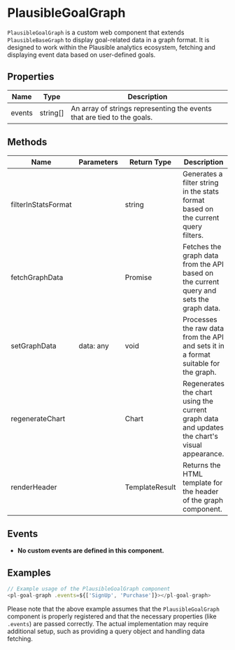 # PlausibleGoalGraph

`PlausibleGoalGraph` is a custom web component that extends `PlausibleBaseGraph` to display goal-related data in a graph format. It is designed to work within the Plausible analytics ecosystem, fetching and displaying event data based on user-defined goals.

## Properties

| Name     | Type     | Description                                                                 |
|----------|----------|-----------------------------------------------------------------------------|
| events   | string[] | An array of strings representing the events that are tied to the goals.     |

## Methods

| Name               | Parameters | Return Type | Description                                                                                   |
|--------------------|------------|-------------|-----------------------------------------------------------------------------------------------|
| filterInStatsFormat |            | string      | Generates a filter string in the stats format based on the current query filters.             |
| fetchGraphData     |            | Promise     | Fetches the graph data from the API based on the current query and sets the graph data.       |
| setGraphData       | data: any  | void        | Processes the raw data from the API and sets it in a format suitable for the graph.           |
| regenerateChart    |            | Chart       | Regenerates the chart using the current graph data and updates the chart's visual appearance. |
| renderHeader       |            | TemplateResult | Returns the HTML template for the header of the graph component.                            |

## Events

- **No custom events are defined in this component.**

## Examples

```typescript
// Example usage of the PlausibleGoalGraph component
<pl-goal-graph .events=${['SignUp', 'Purchase']}></pl-goal-graph>
```

Please note that the above example assumes that the `PlausibleGoalGraph` component is properly registered and that the necessary properties (like `.events`) are passed correctly. The actual implementation may require additional setup, such as providing a query object and handling data fetching.